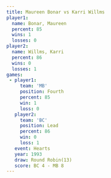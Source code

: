 ```yaml
---
title: Maureen Bonar vs Karri Willms
player1:              
  name: Bonar, Maureen
  percent: 85         
  wins: 1             
  losses: 0           
player2:              
  name: Willms, Karri 
  percent: 86         
  wins: 0             
  losses: 1           
games:
 - player1:          
     team: 'MB'      
     position: Fourth
     percent: 85     
     win: 1          
     loss: 0         
   player2:        
     team: 'BC'    
     position: Lead
     percent: 86   
     win: 0        
     loss: 1       
   event: Hearts        
   year: 1993           
   draw: Round Robin(13)
   score: BC 4 - MB 8   
---
```

